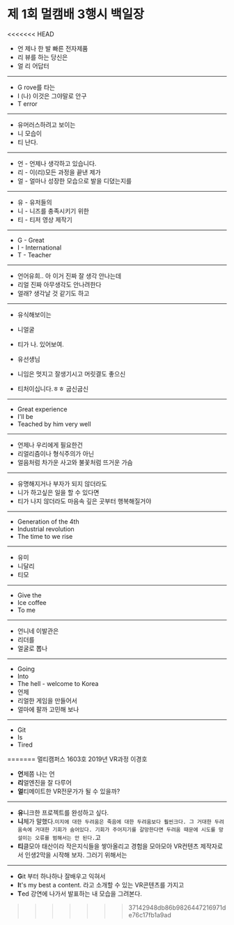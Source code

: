 # 제 1회 멀캠배 3행시  백일장
<<<<<<< HEAD


* 언 제나 한 발 빠른 전자제품
* 리 뷰를 하는 당신은
* 얼 리 어답터
---
* G rove를 타는
* I (나) 이것은 그야말로 안구
* T error
---
* 유머러스하려고 보이는
* 니 모습이
* 티 난다.

---
* 언 - 언제나 생각하고 있습니다.
* 리 - 이(리)모든 과정을 끝낸 제가
* 얼 - 얼마나 성장한 모습으로 발을 디뎠는지를
---
* 유 - 유저들의
* 니 - 니즈를 충족시키기 위한
* 티 - 티저 영상 제작기
---
* G - Great
* I - International
* T - Teacher
---
* 언어유희.. 아 이거 진짜 잘 생각 안나는데
* 리얼 진짜 아무생각도 안나려한다
* 얼래? 생각날 것 같기도 하고
---
* 유식해보이는
* 니얼굴
* 티가 나. 있어보여.

* 유선생님
* 니임은 멋지고 잘생기시고 머릿결도 좋으신
* 티처이십니다.ㅎㅎ 굽신굽신
---
* Great experience
* I'll be 
* Teached by him very well
---
* 언제나 우리에게 필요한건
* 리얼리즘이나 형식주의가 아닌
* 얼음처럼 차가운 사고와 불꽃처럼 뜨거운 가슴
---
* 유명해지거나 부자가 되지 않더라도
* 니가 하고싶은 일을 할 수 있다면
* 티가 나지 않더라도 마음속 깊은 곳부터 행복해질거야
---
* Generation of the 4th
* Industrial revolution
* The time to we rise
---
* 유미
* 니달리
* 티모
---
* Give the
* Ice coffee
* To me

---
* 언니네 이발관은
* 리더를
* 얼굴로 뽑나
---
* Going
* Into
* The hell - welcome to Korea
* 언제
* 리얼한 게임을 만들어서
* 얼마에 팔까 고민해 보나
---
* Git
* Is
* Tired
 
=======
멀티캠퍼스 1603호 2019년 VR과정 이경호
* **언**제쯤 나는 언
* **리**얼엔진을 잘 다루어
* **얼**티메이트한 VR전문가가 될 수 있을까?
---
* **유**니크한 프로젝트를 완성하고 싶다.
* **니**체가 말했다.`미지에 대한 두려움은 죽음에 대한 두려움보다 훨씬크다. 그 거대한 두려움속에 거대한 기회가 숨어있다. 기회가 주어지기를 갈망한다면 두려움 때문에 시도를 망설이는 오류를 범해서는 안 된다.`고
* **티**클모아 태산이라 작은지식들을 쌓아올리고 경험을 모아모아 VR컨텐츠 제작자로서 인생2막을 시작해 보자. 그러기 위해서는
---
* **G**it 부터 하나하나 잘배우고 익혀서
* **I**t's my best a content. 라고 소개할 수 있는 VR콘텐츠를 가지고 
* **T**ed 강연에 나가서 발표하는 내 모습을 그려본다.
>>>>>>> 37142948db86b9826447216971de76c17fb1a9ad
